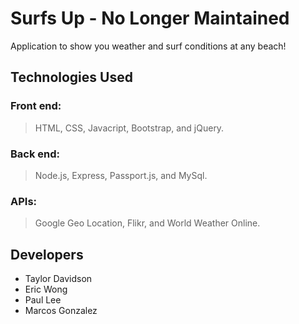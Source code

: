 # Surfs Up - No Longer Maintained

Application to show you weather and surf conditions at any beach!

## Technologies Used

### Front end:

>HTML, CSS, Javacript, Bootstrap, and jQuery.

### Back end:

>Node.js, Express, Passport.js, and MySql.

### APIs:

>Google Geo Location, Flikr, and World Weather Online.

## Developers

* Taylor Davidson
* Eric Wong
* Paul Lee
* Marcos Gonzalez 
